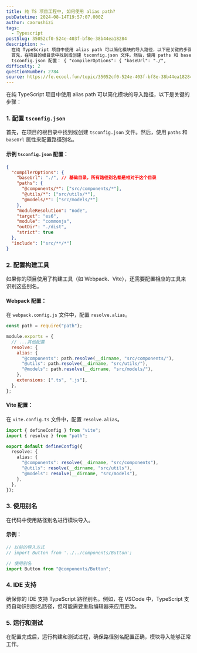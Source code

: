 ```yaml
---
title: 纯 TS 项目工程中, 如何使用 alias path?
pubDatetime: 2024-08-14T19:57:07.000Z
author: caorushizi
tags:
  - Typescript
postSlug: 35052cf0-524e-403f-bf8e-38b44ea18284
description: >-
  在纯 TypeScript 项目中使用 alias path 可以简化模块的导入路径，以下是关键的步骤： 1. 配置 tsconfig.json
  首先，在项目的根目录中找到或创建 tsconfig.json 文件。然后，使用 paths 和 baseUrl 属性来配置路径别名。 示例
  tsconfig.json 配置： { "compilerOptions": { "baseUrl": "./",
difficulty: 2
questionNumber: 2784
source: https://fe.ecool.fun/topic/35052cf0-524e-403f-bf8e-38b44ea18284
---
```


在纯 TypeScript 项目中使用 alias path 可以简化模块的导入路径，以下是关键的步骤：

### **1. 配置 `tsconfig.json`**

首先，在项目的根目录中找到或创建 `tsconfig.json` 文件。然后，使用 `paths` 和 `baseUrl` 属性来配置路径别名。

#### **示例 `tsconfig.json` 配置**：

```json
{
  "compilerOptions": {
    "baseUrl": "./", // 基础目录，所有路径别名都是相对于这个目录
    "paths": {
      "@components/*": ["src/components/*"],
      "@utils/*": ["src/utils/*"],
      "@models/*": ["src/models/*"]
    },
    "moduleResolution": "node",
    "target": "es6",
    "module": "commonjs",
    "outDir": "./dist",
    "strict": true
  },
  "include": ["src/**/*"]
}
```

### **2. 配置构建工具**

如果你的项目使用了构建工具（如 Webpack、Vite），还需要配置相应的工具来识别这些别名。

#### **Webpack 配置**：

在 `webpack.config.js` 文件中，配置 `resolve.alias`。

```javascript
const path = require("path");

module.exports = {
  // ...其他配置
  resolve: {
    alias: {
      "@components": path.resolve(__dirname, "src/components/"),
      "@utils": path.resolve(__dirname, "src/utils/"),
      "@models": path.resolve(__dirname, "src/models/"),
    },
    extensions: [".ts", ".js"],
  },
};
```

#### **Vite 配置**：

在 `vite.config.ts` 文件中，配置 `resolve.alias`。

```typescript
import { defineConfig } from "vite";
import { resolve } from "path";

export default defineConfig({
  resolve: {
    alias: {
      "@components": resolve(__dirname, "src/components"),
      "@utils": resolve(__dirname, "src/utils"),
      "@models": resolve(__dirname, "src/models"),
    },
  },
});
```

### **3. 使用别名**

在代码中使用路径别名进行模块导入。

#### **示例**：

```typescript
// 以前的导入方式
// import Button from '../../components/Button';

// 使用别名
import Button from "@components/Button";
```

### **4. IDE 支持**

确保你的 IDE 支持 TypeScript 路径别名。例如，在 VSCode 中，TypeScript 支持自动识别别名路径，但可能需要重启编辑器来应用更改。

### **5. 运行和测试**

在配置完成后，运行构建和测试过程，确保路径别名配置正确，模块导入能够正常工作。
